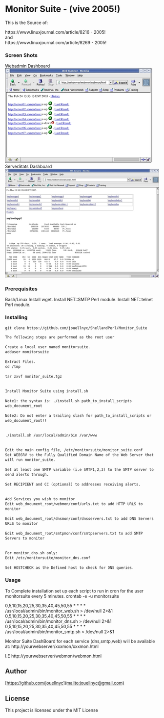 # Monitor Suite - (vive 2005!)
This is the Source of: 
<P>
https://www.linuxjournal.com/article/8216 - 2005!
<br>
and
<br>
https://www.linuxjournal.com/article/8269 - 2005!

### Screen Shots 
Webadmin Dashboard
<BR>
![Webadmin Dashboard](web_admin.jpg?raw=true "Webadmin Dashboard")
<BR>
ServerStats Dashboard
<BR>
![ServerStats Dashboad](sys_admin.jpg?raw=true "Webadmin Dashboard")

  
### Prerequisites
Bash/Linux
Install wget.
Install NET::SMTP Perl module.
Install NET::telnet Perl module.

### Installing
```
git clone https://github.com/jouellnyc/ShellandPerl/Monitor_Suite

```

```
The following steps are performed as the root user

Create a local user named monitorsuite.
adduser monitorsuite

Extract Files.
cd /tmp

tar zxvf monitor_suite.tgz


Install Monitor Suite using install.sh

Note1: the syntax is: ./install.sh path_to_install_scripts web_document_root

Note2: Do not enter a trailing slash for path_to_install_scripts or web_document_root!!


./install.sh /usr/local/admin/bin /var/www


Edit the main config file, /etc/monitorsuite/monitor_suite.conf
Set WEBSRV to the Fully Qualified Domain Name of the Web Server that will run monitor_suite.

Set at least one SMTP variable (i.e SMTP1,2,3) to the SMTP server to send alerts through.

Set RECIPIENT and CC (optional) to addresses receiving alerts.


Add Services you wish to monitor
Edit web_document_root/webmon/conf/urls.txt to add HTTP URLS to monitor

Edit web_document_root/dnsmon/conf/dnsservers.txt to add DNS Servers URLS to monitor

Edit web_document_root/smtpmon/conf/smtpservers.txt to add SMTP Servers to monitor


For monitor_dns.sh only:
Edit /etc/monitorsuite/monitor_dns.conf

Set HOSTCHECK as the Defined host to check for DNS queries.
```


### Usage
  
To Complete installation set up each script to run in cron for the user monitorsuite every 5 minutes.
crontab -e -u monitorsuite 

0,5,10,15,20,25,30,35,40,45,50,55 * * * * /usr/local/admin/bin/monitor_web.sh > /dev/null 2>&1 
0,5,10,15,20,25,30,35,40,45,50,55 * * * * /usr/local/admin/bin/monitor_dns.sh > /dev/null 2>&1 
0,5,10,15,20,25,30,35,40,45,50,55 * * * * /usr/local/admin/bin/monitor_smtp.sh > /dev/null 2>&1

Monitor Suite DashBoard for each service (dns,smtp,web) will be available at:
http://yourwebserver/xxxmon/xxxmon.html

I.E http://yourwebserver/webmon/webmon.html


## Author
[https://github.com/jouellnyc](mailto:jouellnyc@gmail.com)

## License
This project is licensed under the MIT License
